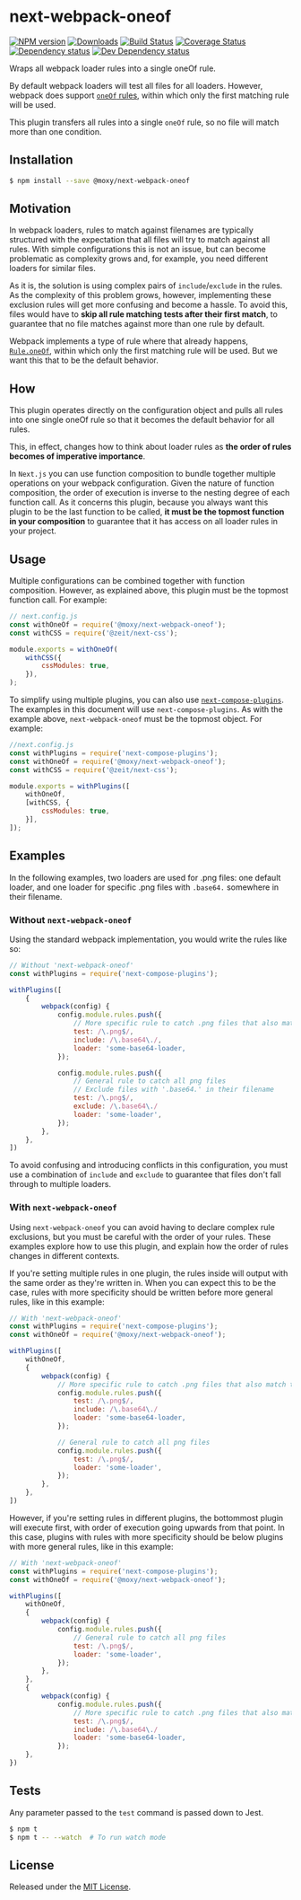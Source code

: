 # next-webpack-oneof

[![NPM version][npm-image]][npm-url] [![Downloads][downloads-image]][npm-url] [![Build Status][travis-image]][travis-url] [![Coverage Status][codecov-image]][codecov-url] [![Dependency status][david-dm-image]][david-dm-url] [![Dev Dependency status][david-dm-dev-image]][david-dm-dev-url]

[npm-url]:https://npmjs.org/package/@moxy/next-webpack-oneof
[downloads-image]:https://img.shields.io/npm/dm/@moxy/next-webpack-oneof.svg
[npm-image]:https://img.shields.io/npm/v/@moxy/next-webpack-oneof.svg
[travis-url]:https://travis-ci.org/moxystudio/next-webpack-oneof
[travis-image]:http://img.shields.io/travis/moxystudio/next-webpack-oneof/master.svg
[codecov-url]:https://codecov.io/gh/moxystudio/next-webpack-oneof
[codecov-image]:https://img.shields.io/codecov/c/github/moxystudio/next-webpack-oneof/master.svg
[david-dm-url]:https://david-dm.org/moxystudio/next-webpack-oneof
[david-dm-image]:https://img.shields.io/david/moxystudio/next-webpack-oneof.svg
[david-dm-dev-url]:https://david-dm.org/moxystudio/next-webpack-oneof?type=dev
[david-dm-dev-image]:https://img.shields.io/david/dev/moxystudio/next-webpack-oneof.svg

Wraps all webpack loader rules into a single oneOf rule.

By default webpack loaders will test all files for all loaders. However, webpack does support [`oneOf` rules](https://webpack.js.org/configuration/module/#ruleoneof), within which only the first matching rule will be used.

This plugin transfers all rules into a single `oneOf` rule, so no file will match more than one condition.


## Installation

```sh
$ npm install --save @moxy/next-webpack-oneof
```


## Motivation

In webpack loaders, rules to match against filenames are typically structured with the expectation that all files will try to match against all rules. With simple configurations this is not an issue, but can become problematic as complexity grows and, for example, you need different loaders for similar files.

As it is, the solution is using complex pairs of `include`/`exclude` in the rules. As the complexity of this problem grows, however, implementing these exclusion rules will get more confusing and become a hassle. To avoid this, files would have to **skip all rule matching tests after their first match**, to guarantee that no file matches against more than one rule by default.

Webpack implements a type of rule where that already happens, [`Rule.oneOf`](https://webpack.js.org/configuration/module/#ruleoneof), within which only the first matching rule will be used. But we want this that to be the default behavior.


## How

This plugin operates directly on the configuration object and pulls all rules into one single oneOf rule so that it becomes the default behavior for all rules.

This, in effect, changes how to think about loader rules as **the order of rules becomes of imperative importance**.

In `Next.js` you can use function composition to bundle together multiple operations on your webpack configuration. Given the nature of function composition, the order of execution is inverse to the nesting degree of each function call. As it concerns this plugin, because you always want this plugin to be the last function to be called, **it must be the topmost function in your composition** to guarantee that it has access on all loader rules in your project.


## Usage

Multiple configurations can be combined together with function composition. However, as explained above, this plugin must be the topmost function call. For example:

```js
// next.config.js
const withOneOf = require('@moxy/next-webpack-oneof');
const withCSS = require('@zeit/next-css');

module.exports = withOneOf(
    withCSS({
        cssModules: true,
    }),
);
```

To simplify using multiple plugins, you can also use [`next-compose-plugins`](https://github.com/cyrilwanner/next-compose-plugins). The examples in this document will use `next-compose-plugins`. As with the example above, `next-webpack-oneof` must be the topmost object. For example:

```js
//next.config.js
const withPlugins = require('next-compose-plugins');
const withOneOf = require('@moxy/next-webpack-oneof');
const withCSS = require('@zeit/next-css');

module.exports = withPlugins([
    withOneOf,
    [withCSS, {
        cssModules: true,
    }],
]);
```


## Examples

In the following examples, two loaders are used for .png files: one default loader, and one loader for specific .png files with `.base64.` somewhere in their filename.

### Without `next-webpack-oneof`

Using the standard webpack implementation, you would write the rules like so:

```js
// Without 'next-webpack-oneof'
const withPlugins = require('next-compose-plugins');

withPlugins([
    {
        webpack(config) {
            config.module.rules.push({
                // More specific rule to catch .png files that also match the `include` pattern
                test: /\.png$/,
                include: /\.base64\./,
                loader: 'some-base64-loader,
            });

            config.module.rules.push({
                // General rule to catch all png files
                // Exclude files with '.base64.' in their filename
                test: /\.png$/,
                exclude: /\.base64\./
                loader: 'some-loader',
            });
        },
    },
])
```

To avoid confusing and introducing conflicts in this configuration, you must use a combination of `include` and `exclude` to guarantee that files don't fall through to multiple loaders.

### With `next-webpack-oneof`

Using `next-webpack-oneof` you can avoid having to declare complex rule exclusions, but you must be careful with the order of your rules. These examples explore how to use this plugin, and explain how the order of rules changes in different contexts.

If you're setting multiple rules in one plugin, the rules inside will output with the same order as they're written in. When you can expect this to be the case, rules with more specificity should be written before more general rules, like in this example:

```js
// With 'next-webpack-oneof'
const withPlugins = require('next-compose-plugins');
const withOneOf = require('@moxy/next-webpack-oneof');

withPlugins([
    withOneOf,
    {
        webpack(config) {
            // More specific rule to catch .png files that also match the `include` pattern
            config.module.rules.push({
                test: /\.png$/,
                include: /\.base64\./
                loader: 'some-base64-loader,
            });

            // General rule to catch all png files
            config.module.rules.push({
                test: /\.png$/,
                loader: 'some-loader',
            });
        },
    },
])
```

However, if you're setting rules in different plugins, the bottommost plugin will execute first, with order of execution going upwards from that point. In this case, plugins with rules with more specificity should be below plugins with more general rules, like in this example:

```js
// With 'next-webpack-oneof'
const withPlugins = require('next-compose-plugins');
const withOneOf = require('@moxy/next-webpack-oneof');

withPlugins([
    withOneOf,
    {
        webpack(config) {
            config.module.rules.push({
                // General rule to catch all png files
                test: /\.png$/,
                loader: 'some-loader',
            });
        },
    },
    {
        webpack(config) {
            config.module.rules.push({
                // More specific rule to catch .png files that also match the `include` pattern
                test: /\.png$/,
                include: /\.base64\./
                loader: 'some-base64-loader,
            });
    },
})
```


## Tests

Any parameter passed to the `test` command is passed down to Jest.

```sh
$ npm t
$ npm t -- --watch  # To run watch mode
```

## License

Released under the [MIT License](https://opensource.org/licenses/mit-license.php).
